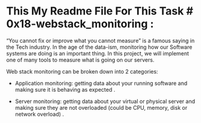 # This My Readme File For This Task # 0x18-webstack_monitoring : 

“You cannot fix or improve what you cannot measure” is a famous saying in the Tech industry. In the age of the data-ism, monitoring how our Software systems are doing is an important thing. In this project, we will implement one of many tools to measure what is going on our servers.

Web stack monitoring can be broken down into 2 categories:

* Application monitoring: getting data about your running software and making sure it is behaving as expected .

* Server monitoring: getting data about your virtual or physical server and making sure they are not overloaded (could be CPU, memory, disk or network overload) .
